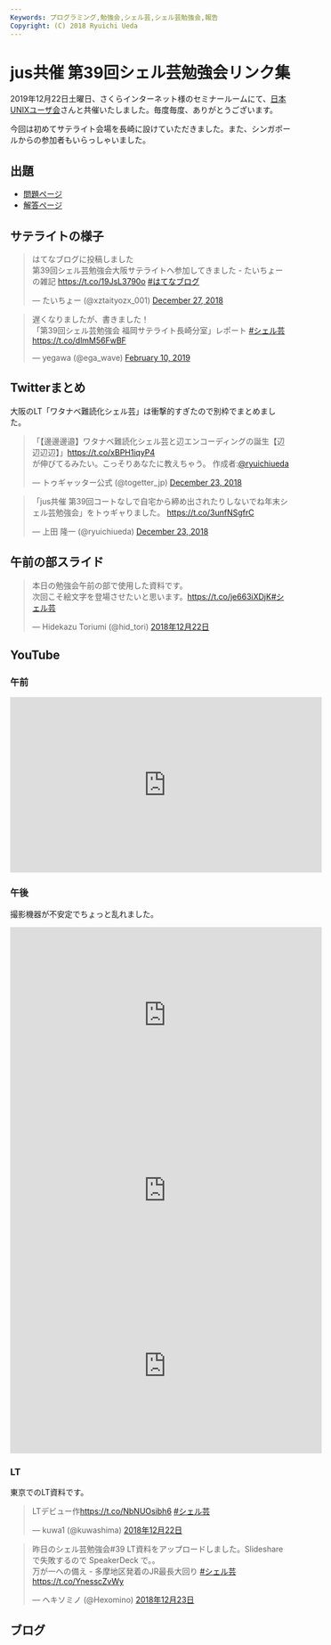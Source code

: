 ```yaml
---
Keywords: プログラミング,勉強会,シェル芸,シェル芸勉強会,報告
Copyright: (C) 2018 Ryuichi Ueda
---
```


# jus共催 第39回シェル芸勉強会リンク集

2019年12月22日土曜日、さくらインターネット様のセミナールームにて、[日本UNIXユーザ会](https://www.jus.or.jp/)さんと共催いたしました。毎度毎度、ありがとうございます。

今回は初めてサテライト会場を長崎に設けていただきました。また、シンガポールからの参加者もいらっしゃいました。

## 出題

* [問題ページ](/?post=20181222_shellgei_39_q)
* [解答ページ](/?post=20181222_shellgei_39)

## サテライトの様子

<blockquote class="twitter-tweet" data-partner="tweetdeck"><p lang="ja" dir="ltr">はてなブログに投稿しました<br>第39回シェル芸勉強会大阪サテライトへ参加してきました - たいちょーの雑記 <a href="https://t.co/19JsL3790o">https://t.co/19JsL3790o</a> <a href="https://twitter.com/hashtag/%E3%81%AF%E3%81%A6%E3%81%AA%E3%83%96%E3%83%AD%E3%82%B0?src=hash&amp;ref_src=twsrc%5Etfw">#はてなブログ</a></p>&mdash; たいちょー (@xztaityozx_001) <a href="https://twitter.com/xztaityozx_001/status/1078303491657916416?ref_src=twsrc%5Etfw">December 27, 2018</a></blockquote>
<script async src="https://platform.twitter.com/widgets.js" charset="utf-8"></script>

<blockquote class="twitter-tweet" data-partner="tweetdeck"><p lang="ja" dir="ltr">遅くなりましたが、書きました！<br>「第39回シェル芸勉強会 福岡サテライト長崎分室」レポート <a href="https://twitter.com/hashtag/%E3%82%B7%E3%82%A7%E3%83%AB%E8%8A%B8?src=hash&amp;ref_src=twsrc%5Etfw">#シェル芸</a><a href="https://t.co/dlmM56FwBF">https://t.co/dlmM56FwBF</a></p>&mdash; yegawa (@ega_wave) <a href="https://twitter.com/ega_wave/status/1094503579451195393?ref_src=twsrc%5Etfw">February 10, 2019</a></blockquote>
<script async src="https://platform.twitter.com/widgets.js" charset="utf-8"></script>


## Twitterまとめ

大阪のLT「ワタナベ難読化シェル芸」は衝撃的すぎたので別枠でまとめました。

<blockquote class="twitter-tweet" data-partner="tweetdeck"><p lang="ja" dir="ltr">「【邊邊邊邉】ワタナベ難読化シェル芸と辺エンコーディングの誕生【辺辺辺辺】」<a href="https://t.co/xBPH1iqyP4">https://t.co/xBPH1iqyP4</a><br>が伸びてるみたい。こっそりあなたに教えちゃう。 作成者:<a href="https://twitter.com/ryuichiueda?ref_src=twsrc%5Etfw">@ryuichiueda</a></p>&mdash; トゥギャッター公式 (@togetter_jp) <a href="https://twitter.com/togetter_jp/status/1076736947534491648?ref_src=twsrc%5Etfw">December 23, 2018</a></blockquote>
<script async src="https://platform.twitter.com/widgets.js" charset="utf-8"></script>

<blockquote class="twitter-tweet" data-partner="tweetdeck"><p lang="ja" dir="ltr">「jus共催 第39回コートなしで自宅から締め出されたりしないでね年末シェル芸勉強会」をトゥギャりました。 <a href="https://t.co/3unfNSgfrC">https://t.co/3unfNSgfrC</a></p>&mdash; 上田 隆一 (@ryuichiueda) <a href="https://twitter.com/ryuichiueda/status/1076726034668503040?ref_src=twsrc%5Etfw">December 23, 2018</a></blockquote>


## 午前の部スライド

<blockquote class="twitter-tweet" data-lang="ja"><p lang="ja" dir="ltr">本日の勉強会午前の部で使用した資料です。<br>次回こそ絵文字を登場させたいと思います。<a href="https://t.co/je663iXDjK">https://t.co/je663iXDjK</a><a href="https://twitter.com/hashtag/%E3%82%B7%E3%82%A7%E3%83%AB%E8%8A%B8?src=hash&amp;ref_src=twsrc%5Etfw">#シェル芸</a></p>&mdash; Hidekazu Toriumi (@hid_tori) <a href="https://twitter.com/hid_tori/status/1076377579253227521?ref_src=twsrc%5Etfw">2018年12月22日</a></blockquote>
<script async src="https://platform.twitter.com/widgets.js" charset="utf-8"></script>


## YouTube

### 午前

<iframe width="560" height="315" src="https://www.youtube.com/embed/qzPP_SShIn8" frameborder="0" allow="accelerometer; autoplay; encrypted-media; gyroscope; picture-in-picture" allowfullscreen></iframe>

### 午後

撮影機器が不安定でちょっと乱れました。

<iframe width="560" height="315" src="https://www.youtube.com/embed/_gUu06d9yE8" frameborder="0" allow="accelerometer; autoplay; encrypted-media; gyroscope; picture-in-picture" allowfullscreen></iframe>

<iframe width="560" height="315" src="https://www.youtube.com/embed/BujKpaX12mg" frameborder="0" allow="accelerometer; autoplay; encrypted-media; gyroscope; picture-in-picture" allowfullscreen></iframe>

<iframe width="560" height="315" src="https://www.youtube.com/embed/Yl75W17JCkk" frameborder="0" allow="accelerometer; autoplay; encrypted-media; gyroscope; picture-in-picture" allowfullscreen></iframe>

### LT

東京でのLT資料です。

<blockquote class="twitter-tweet" data-lang="ja"><p lang="ja" dir="ltr">LTデビュー作<a href="https://t.co/NbNUOsibh6">https://t.co/NbNUOsibh6</a>  <a href="https://twitter.com/hashtag/%E3%82%B7%E3%82%A7%E3%83%AB%E8%8A%B8?src=hash&amp;ref_src=twsrc%5Etfw">#シェル芸</a></p>&mdash; kuwa1 (@kuwashima) <a href="https://twitter.com/kuwashima/status/1076418764114034689?ref_src=twsrc%5Etfw">2018年12月22日</a></blockquote>
<script async src="https://platform.twitter.com/widgets.js" charset="utf-8"></script>


<blockquote class="twitter-tweet" data-lang="ja"><p lang="ja" dir="ltr">昨日のシェル芸勉強会#39 LT資料をアップロードしました。Slideshare で失敗するので SpeakerDeck で。。<br> 万が一への備え - 多摩地区発着のJR最長大回り <a href="https://twitter.com/hashtag/%E3%82%B7%E3%82%A7%E3%83%AB%E8%8A%B8?src=hash&amp;ref_src=twsrc%5Etfw">#シェル芸</a><a href="https://t.co/YnesscZvWy">https://t.co/YnesscZvWy</a></p>&mdash; ヘキソミノ (@Hexomino) <a href="https://twitter.com/Hexomino/status/1076713060117577729?ref_src=twsrc%5Etfw">2018年12月23日</a></blockquote>
<script async src="https://platform.twitter.com/widgets.js" charset="utf-8"></script>


## ブログ
